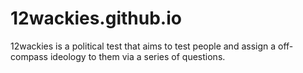 # 12wackies.github.io
12wackies is a political test that aims to test people and assign a off-compass ideology to them via a series of questions.
